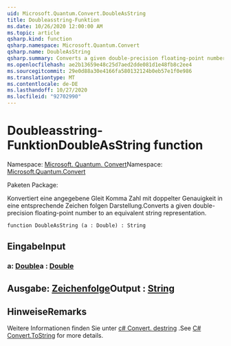 ```yaml
---
uid: Microsoft.Quantum.Convert.DoubleAsString
title: Doubleasstring-Funktion
ms.date: 10/26/2020 12:00:00 AM
ms.topic: article
qsharp.kind: function
qsharp.namespace: Microsoft.Quantum.Convert
qsharp.name: DoubleAsString
qsharp.summary: Converts a given double-precision floating-point number to an equivalent string representation.
ms.openlocfilehash: ae2b13659e48c25d7aed2dde081d1e48fb8c2ee4
ms.sourcegitcommit: 29e0d88a30e4166fa580132124b0eb57e1f0e986
ms.translationtype: MT
ms.contentlocale: de-DE
ms.lasthandoff: 10/27/2020
ms.locfileid: "92702990"
---
```

# <a name="doubleasstring-function"></a><span data-ttu-id="80e1c-102">Doubleasstring-Funktion</span><span class="sxs-lookup"><span data-stu-id="80e1c-102">DoubleAsString function</span></span>

<span data-ttu-id="80e1c-103">Namespace: [Microsoft. Quantum. Convert](xref:Microsoft.Quantum.Convert)</span><span class="sxs-lookup"><span data-stu-id="80e1c-103">Namespace: [Microsoft.Quantum.Convert](xref:Microsoft.Quantum.Convert)</span></span>

<span data-ttu-id="80e1c-104">Paketen [](https://nuget.org/packages/)</span><span class="sxs-lookup"><span data-stu-id="80e1c-104">Package: [](https://nuget.org/packages/)</span></span>


<span data-ttu-id="80e1c-105">Konvertiert eine angegebene Gleit Komma Zahl mit doppelter Genauigkeit in eine entsprechende Zeichen folgen Darstellung.</span><span class="sxs-lookup"><span data-stu-id="80e1c-105">Converts a given double-precision floating-point number to an equivalent string representation.</span></span>

```qsharp
function DoubleAsString (a : Double) : String
```


## <a name="input"></a><span data-ttu-id="80e1c-106">Eingabe</span><span class="sxs-lookup"><span data-stu-id="80e1c-106">Input</span></span>

### <a name="a--double"></a><span data-ttu-id="80e1c-107">a: [Double](xref:microsoft.quantum.lang-ref.double)</span><span class="sxs-lookup"><span data-stu-id="80e1c-107">a : [Double](xref:microsoft.quantum.lang-ref.double)</span></span>





## <a name="output--string"></a><span data-ttu-id="80e1c-108">Ausgabe: [Zeichenfolge](xref:microsoft.quantum.lang-ref.string)</span><span class="sxs-lookup"><span data-stu-id="80e1c-108">Output : [String](xref:microsoft.quantum.lang-ref.string)</span></span>



## <a name="remarks"></a><span data-ttu-id="80e1c-109">Hinweise</span><span class="sxs-lookup"><span data-stu-id="80e1c-109">Remarks</span></span>

<span data-ttu-id="80e1c-110">Weitere Informationen finden Sie unter [c# Convert. destring](https://docs.microsoft.com/dotnet/api/system.convert.tostring?view=netframework-4.7.1#System_Convert_ToString_System_Double_) .</span><span class="sxs-lookup"><span data-stu-id="80e1c-110">See [C# Convert.ToString](https://docs.microsoft.com/dotnet/api/system.convert.tostring?view=netframework-4.7.1#System_Convert_ToString_System_Double_) for more details.</span></span>